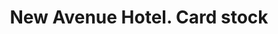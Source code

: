 ---
doi: 10.7916/D8RN4KZH
date_other: '1890'
date_other_textual: '1890'
form: printed ephemera
genre:
- Card stock
name:
- New Avenue Hotel
object_in_context_url: https://biggert.cul.columbia.edu/items/view/ave_biggert_01568
subject_hierarchical_geographic:
- Austin, Texas, United States
subject_name:
- New Avenue Hotel
title: New Avenue Hotel. Card stock
sort_title: New Avenue Hotel. Card stock
call_number: ave_biggert_01568
coordinates:
- 30.266666666666666,-97.73333333333333
pid: ave_biggert_01568
identifiers: ave_biggert_01568
thumbnail: https://derivativo-3.library.columbia.edu/iiif/2/ldpd:343956/full/!256,256/0/native.jpg
permalink: /biggert/ave_biggert_01568/
layout: iiif-image-page
---